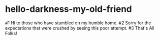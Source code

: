 # hello-darkness-my-old-friend
#1
Hi to those who have stumbled on my humble home.
#2
Sorry for the expectations that were crushed by seeing this poor attempt.
#3
That's All Folks!
